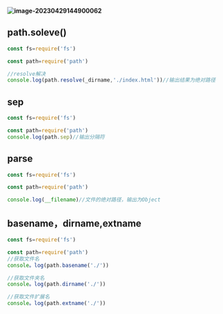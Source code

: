 **![image-20230429144900062](C:\Users\QJD\AppData\Roaming\Typora\typora-user-images\image-20230429144900062.png)**

## path.soleve()

```js
const fs=require('fs')

const path=require('path')

//resolve解决
console.log(path.resolve(_dirname,'./index.html'))//输出结果为绝对路径
```

## sep

```js
const fs=require('fs')

const path=require('path')
console.log(path.sep)//输出分隔符
```

## parse

```js
const fs=require('fs')

const path=require('path')

console.log(__filename)//文件的绝对路径，输出为Object
```

## basename，dirname,extname

```js
const fs=require('fs')

const path=require('path')
//获取文件名
console。log(path.basename('./'))

//获取文件夹名
console。log(path.dirname('./'))

//获取文件扩展名
console。log(path.extname('./'))
```

